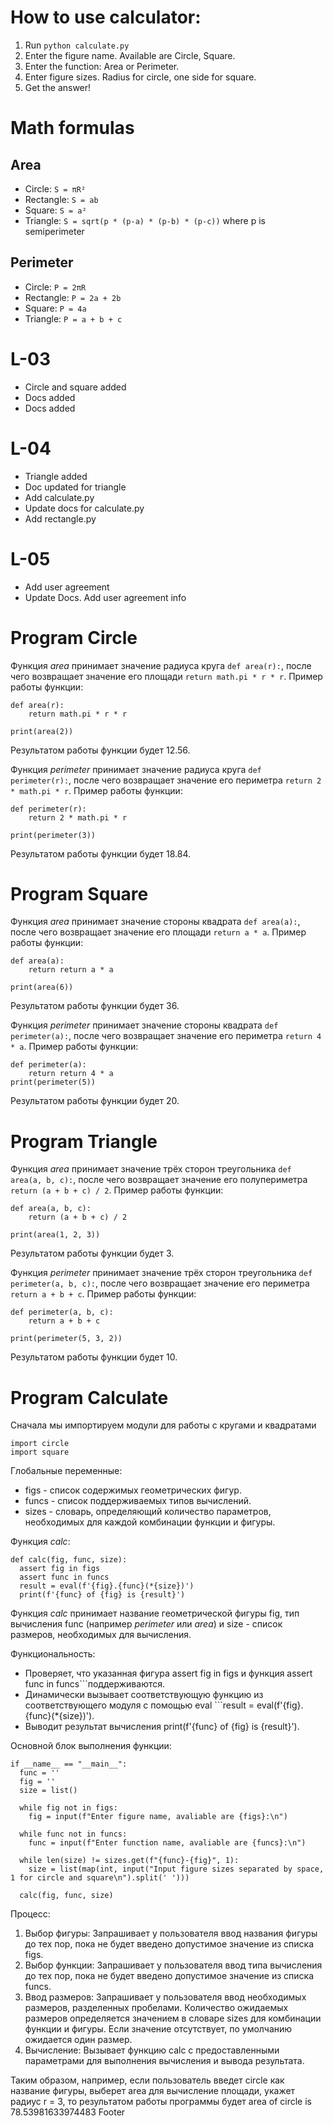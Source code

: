 
# How to use calculator:
1. Run `python calculate.py`
2. Enter the figure name. Available are Circle, Square.
3. Enter the function: Area or Perimeter.
4. Enter figure sizes. Radius for circle, one side for square.
5. Get the answer!

# Math formulas
## Area
- Circle: `S = πR²`
- Rectangle: `S = ab`
- Square: `S = a²`
- Triangle: `S = sqrt(p * (p-a) * (p-b) * (p-c))` where p is semiperimeter

## Perimeter
- Circle: `P = 2πR`
- Rectangle: `P = 2a + 2b`
- Square: `P = 4a`
- Triangle: `P = a + b + c`

# L-03
- Circle and square added
- Docs added
- Docs added
# L-04
- Triangle added
- Doc updated for triangle
- Add calculate.py
- Update docs for calculate.py
- Add rectangle.py
# L-05
- Add user agreement
- Update Docs. Add user agreement info
# Program Circle 
Функция _area_ принимает значение радиуса круга  ````def area(r):````,
после чего возвращает значение его площади ````return math.pi * r * r````.
Пример работы функции:
````
def area(r):
    return math.pi * r * r
    
print(area(2)) 
````
Результатом работы функции будет 12.56.

Функция _perimeter_ принимает значение радиуса круга  ```def perimeter(r):```,
после чего возвращает значение его периметра ```return 2 * math.pi * r```.
Пример работы функции:
````
def perimeter(r):
    return 2 * math.pi * r
    
print(perimeter(3)) 
````
Результатом работы функции будет 18.84.

# Program Square
Функция _area_ принимает значение стороны квадрата  ```def area(a):```,
после чего возвращает значение его площади ```return a * a```.
Пример работы функции:
````
def area(a):
    return return a * a
    
print(area(6)) 
````
Результатом работы функции будет 36.

Функция _perimeter_ принимает значение стороны квадрата  ```def perimeter(a):```,
после чего возвращает значение его периметра ```return 4 * a```.
Пример работы функции:
````
def perimeter(a):
    return return 4 * a
print(perimeter(5))
````
Результатом работы функции будет 20.

# Program Triangle
Функция _area_ принимает значение трёх сторон треугольника  ```def area(a, b, c):```,
после чего возвращает значение его полупериметра ```return (a + b + c) / 2```.
Пример работы функции:
````
def area(a, b, c):
    return (a + b + c) / 2
    
print(area(1, 2, 3)) 
````
Результатом работы функции будет 3.

Функция _perimeter_ принимает значение трёх сторон треугольника  ```def perimeter(a, b, c):```,
после чего возвращает значение его периметра ```return a + b + c```.
Пример работы функции:
````
def perimeter(a, b, c):
    return a + b + c
    
print(perimeter(5, 3, 2))
````
Результатом работы функции будет 10.

# Program Calculate
Сначала мы импортируем модули для работы с кругами и квадратами
````
import circle
import square
````
Глобальные переменные: 
- figs - список содержимых геометрических фигур.
- funcs - список поддерживаемых типов вычислений.
- sizes - словарь, определяющий количество параметров, необходимых для каждой комбинации функции и фигуры.

Функция _calc_:
````
def calc(fig, func, size):
  assert fig in figs
  assert func in funcs
  result = eval(f'{fig}.{func}(*{size})')
  print(f'{func} of {fig} is {result}')
````
Функция _calc_ принимает название геометрической фигуры fig, тип вычисления func (например _perimeter_ или _area_) и size - список размеров, необходимых для вычисления.

Функциональность:

- Проверяет, что указанная фигура assert fig in figs и функция assert func in funcs```поддерживаются.
- Динамически вызывает соответствующую функцию из соответствующего модуля с помощью eval ```result = eval(f'{fig}.{func}(*{size})').
- Выводит результат вычисления print(f'{func} of {fig} is {result}').

Основной блок выполнения функции:
````
if __name__ == "__main__":
  func = ''
  fig = ''
  size = list()
    
  while fig not in figs:
    fig = input(f"Enter figure name, avaliable are {figs}:\n")
  
  while func not in funcs:
    func = input(f"Enter function name, avaliable are {funcs}:\n")
  
  while len(size) != sizes.get(f"{func}-{fig}", 1):
    size = list(map(int, input("Input figure sizes separated by space, 1 for circle and square\n").split(' ')))
  
  calc(fig, func, size)
````
Процесс:
1) Выбор фигуры:
Запрашивает у пользователя ввод названия фигуры до тех пор, пока не будет введено допустимое значение из списка figs.
2) Выбор функции:
Запрашивает у пользователя ввод типа вычисления до тех пор, пока не будет введено допустимое значение из списка funcs.
3) Ввод размеров:
Запрашивает у пользователя ввод необходимых размеров, разделенных пробелами.
Количество ожидаемых размеров определяется значением в словаре sizes для комбинации функции и фигуры. Если значение отсутствует, по умолчанию ожидается один размер.
4) Вычисление:
Вызывает функцию calc с предоставленными параметрами для выполнения вычисления и вывода результата.

Таким образом, например, если пользователь введет circle как название фигуры, выберет area для вычисление площади, укажет радиус r = 3,
то результатом работы программы будет area of circle is 78.53981633974483
Footer
